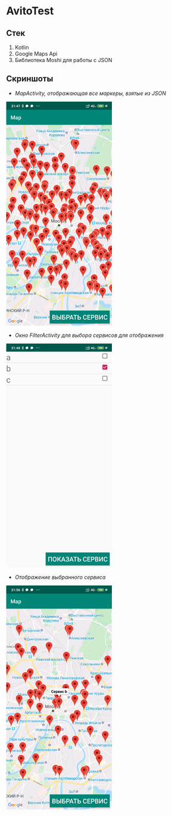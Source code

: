 # AvitoTest
## Стек
1. Kotlin 
2. Google Maps Api
3. Библиотека Moshi для работы с JSON


## Скриншоты
- *MapActivity, отображающая все маркеры, взятые из JSON*

<img src="/graphics/mapPic.jpg" height="600" />


- *Окно FilterActivity для выбора сервисов для отображения*

<img src="/graphics/filterPic.jpg" height="600" />

- *Отображение выбранного сервиса*

<img src="/graphics/concreteService.jpg" height="600" />

